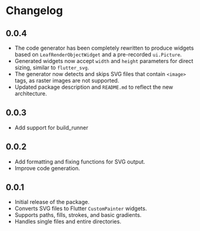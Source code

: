 # Changelog

## 0.0.4

* The code generator has been completely rewritten to produce widgets based on `LeafRenderObjectWidget` and a pre-recorded `ui.Picture`.
* Generated widgets now accept `width` and `height` parameters for direct sizing, similar to `flutter_svg`.
* The generator now detects and skips SVG files that contain `<image>` tags, as raster images are not supported.
* Updated package description and `README.md` to reflect the new architecture.

## 0.0.3
* Add support for build_runner

## 0.0.2

* Add formatting and fixing functions for SVG output.
* Improve code generation.

## 0.0.1

* Initial release of the package.
* Converts SVG files to Flutter `CustomPainter` widgets.
* Supports paths, fills, strokes, and basic gradients.
* Handles single files and entire directories.